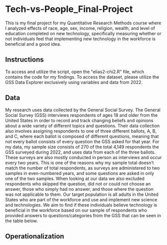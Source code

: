 # Tech-vs-People_Final-Project
This is my final project for my Quantitative Research Methods course where I analyzed effects of race, age, sex, income, religion, wealth, and level of education completed on new technology, specifically measuring whether or not individuals feel that implementing new technology in the workforce is beneficial and a good idea. 
## **Instructions**
To access and utilize the script, open the "elias2-chi2.R" file, which contains the code for my findings. To access the dataset, please utilize the GSS Data Explorer exclusively using variables and data from 2022.
## **Data**
My research uses data collected by the General Social Survey. The General Social Survey (GSS) interviews respondents of ages 18 and older from the United States in order to record and track changing beliefs and opinions about a wide variety of different topics and questions. Their data collection also involves assigning respondents to one of three different ballots, A, B, and C, where each ballot is composed of different questions, meaning that not every ballot consists of every question the GSS asked for that year. For my data, my sample size consists of 270 of the total 4,149 respondents the GSS surveyed during 2022, and uses data from each of the three ballots. These surveys are also mostly conducted in person as interviews and occur every two years. This is one of the reasons why my sample total doesn’t match the number of total respondents, as surveys are administered to two samples in even-numbered years, and some questions are asked in only one of the two samples. When looking at our data we also excluded respondents who skipped the question, did not or could not choose an answer, those who simply had no answer, and those where the question was not applicable to them. Our target population is all adults in the United States who are part of the workforce and use and implement new science and technologies. We aim to find if these individuals believe technology is beneficial in the workforce based on our sample of respondents who provided answers to questions/categories from the GSS that can be seen in the table below.
## **Operationalization**
